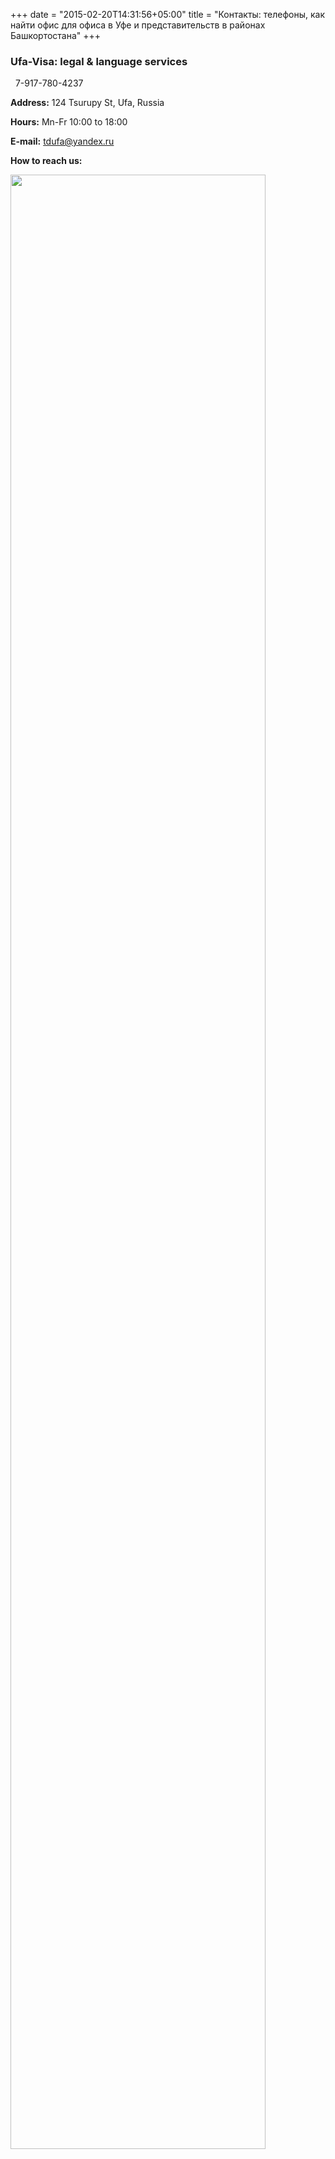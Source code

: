 +++
date = "2015-02-20T14:31:56+05:00"
title = "Контакты: телефоны, как найти офис для офиса в Уфе и представительств в районах Башкортостана"
+++

### Ufa-Visa: legal & language services


<span class="glyphicon glyphicon-earphone" aria-hidden="true"></span> &nbsp;  7-917-780-4237

 **Address:** 124 Tsurupy St, Ufa, Russia

 **Hours:** Mn-Fr 10:00 to 18:00

 **E-mail:** <a href="mailto:tdufa@yandex.ru">tdufa@yandex.ru</a>


  **How to reach us:**

<div>
  <img width="90%" src="/img/directions.png">
</div>
